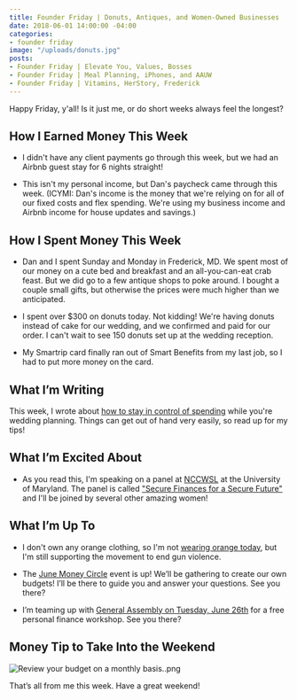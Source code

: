 ```yaml
---
title: Founder Friday | Donuts, Antiques, and Women-Owned Businesses
date: 2018-06-01 14:00:00 -04:00
categories:
- founder friday
image: "/uploads/donuts.jpg"
posts:
- Founder Friday | Elevate You, Values, Bosses
- Founder Friday | Meal Planning, iPhones, and AAUW
- Founder Friday | Vitamins, HerStory, Frederick
---
```


Happy Friday, y'all! Is it just me, or do short weeks always feel the longest?

## How I Earned Money This Week

* I didn't have any client payments go through this week, but we had an Airbnb guest stay for 6 nights straight!

* This isn't my personal income, but Dan's paycheck came through this week. (ICYMI: Dan's income is the money that we're relying on for all of our fixed costs and flex spending. We're using my business income and Airbnb income for house updates and savings.)

## How I Spent Money This Week

* Dan and I spent Sunday and Monday in Frederick, MD. We spent most of our money on a cute bed and breakfast and an all-you-can-eat crab feast. But we did go to a few antique shops to poke around. I bought a couple small gifts, but otherwise the prices were much higher than we anticipated.

* I spent over $300 on donuts today. Not kidding! We're having donuts instead of cake for our wedding, and we confirmed and paid for our order. I can't wait to see 150 donuts set up at the wedding reception.

* My Smartrip card finally ran out of Smart Benefits from my last job, so I had to put more money on the card. 

## What I’m Writing

This week, I wrote about [how to stay in control of spending](https://www.maggiegermano.com/blog/how-to-stay-in-control-of-your-wedding-spending/) while you're wedding planning. Things can get out of hand very easily, so read up for my tips!

## What I’m Excited About

* As you read this, I'm speaking on a panel at [NCCWSL](https://www.nccwsl.org/) at the University of Maryland. The panel is called ["Secure Finances for a Secure Future"](https://www.nccwsl.org/about/workshops/) and I'll be joined by several other amazing women!

## What I’m Up To

* I don't own any orange clothing, so I'm not [wearing orange today](https://wearorange.org/), but I'm still supporting the movement to end gun violence.

* The [June Money Circle](https://www.maggiegermano.com/events/how-to-make-a-budget/) event is up! We’ll be gathering to create our own budgets! I’ll be there to guide you and answer your questions. See you there?

* I’m teaming up with [General Assembly on Tuesday, June 26th](https://generalassemb.ly/education/mo-money-mo-worries-get-financially-savvy-in-2018/washington-dc/49127) for a free personal finance workshop. See you there?

## Money Tip to Take Into the Weekend

![Review your budget on a monthly basis..png](/uploads/Review%20your%20budget%20on%20a%20monthly%20basis..png)

That’s all from me this week. Have a great weekend!